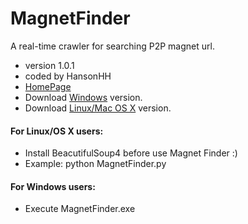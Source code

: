 # MagnetFinder
A real-time crawler for searching P2P magnet url.

* version 1.0.1
* coded by HansonHH
* [HomePage](http://hansonhh.github.io/MagnetFinder/)
* Download [Windows](http://hansonhh.github.io/MagnetFinder/) version.
* Download [Linux/Mac OS X](http://hansonhh.github.io/MagnetFinder/) version.

#### For Linux/OS X users:

* Install BeacutifulSoup4 before use Magnet Finder :)
* Example: python MagnetFinder.py

#### For Windows users:

* Execute MagnetFinder.exe
 

